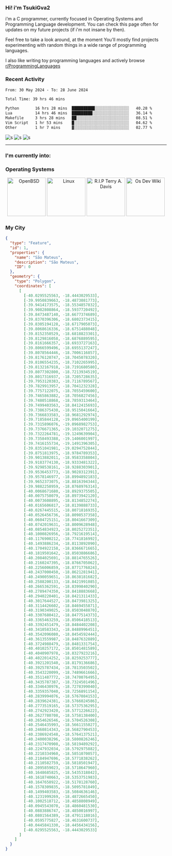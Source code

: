 ### Hi! i'm TsukiGva2
i'm a C programmer, currently focused in Operating Systems and Programming Language development.
You can check this page often for updates on my future projects (if i'm not insane by then).

Feel free to take a look around, at the moment You'll
mostly find projects experimenting with random things in
a wide range of programming languages.

I also like writing toy programming
languages and actively browse [r/ProgrammingLanguages](https://reddit.com/r/ProgrammingLanguages/s/y9M0xSBdiL)

### Recent Activity
<!--START_SECTION:waka-->

```txt
From: 30 May 2024 - To: 28 June 2024

Total Time: 39 hrs 46 mins

Python       16 hrs 28 mins  ██████████░░░░░░░░░░░░░░░   40.28 %
Lua          14 hrs 46 mins  █████████░░░░░░░░░░░░░░░░   36.14 %
Makefile     3 hrs 28 mins   ██░░░░░░░░░░░░░░░░░░░░░░░   08.51 %
Vim Script   1 hr 53 mins    █░░░░░░░░░░░░░░░░░░░░░░░░   04.62 %
Other        1 hr 7 mins     ▓░░░░░░░░░░░░░░░░░░░░░░░░   02.77 %
```

<!--END_SECTION:waka-->

![s](https://img.shields.io/badge/OpenBSD%20-black.svg?&style=for-the-badge&logo=openbsd&logoColor=eeeeee)
![s](https://img.shields.io/badge/vim%20-black.svg?&style=for-the-badge&logo=vim&logoColor=eeeeee)
![s](https://img.shields.io/badge/Programming%20Language-black.svg?&style=for-the-badge&logo=c&logoColor=eeeeee)

<hr>

### I'm currently into:

### Operating Systems

<p align="center">
<img src="https://lowendbox.com/wp-content/uploads/2020/05/Puffy_mascot_openbsd.gif" width="auto" height="120vh" title="OpenBSD"/>

<img src="https://upload.wikimedia.org/wikipedia/commons/thumb/3/35/Tux.svg/1200px-Tux.svg.png" width="auto" height="120vh" title="Linux"/>

<img src="https://static.wikia.nocookie.net/logopedia/images/1/19/TempleOS.svg/revision/latest/scale-to-width-down/250?cb=20231022170020" width="auto" height="120vh" title="R.I.P Terry A. Davis"/>

<img src="https://www.osdev.org/images/osdev.jpg" width="auto" height="120vh" title="Os Dev Wiki"/>
</p>

### My City

```geojson
{
  "type": "Feature",
  "id": 1,
  "properties": {
    "name": "São Mateus",
    "description": "São Mateus",
    "ID": 0
  },
  "geometry": {
    "type": "Polygon",
    "coordinates": [
      [
        [-40.0295525563, -18.4443029533],
        [-39.9950839663, -18.4873081773],
        [-39.9414173575, -18.5534857832],
        [-39.9082808864, -18.5937720492],
        [-39.8473487140, -18.6677374689],
        [-39.8370396306, -18.6802373415],
        [-39.8305194128, -18.6717905073],
        [-39.8068616336, -18.6751488048],
        [-39.8152350529, -18.6818823301],
        [-39.8129816058, -18.6876889595],
        [-39.8161666357, -18.6933727163],
        [-39.8066599496, -18.6955137247],
        [-39.8078564446, -18.7006116857],
        [-39.8176120747, -18.7045078320],
        [-39.8106554235, -18.7102265995],
        [-39.8132167918, -18.7191680580],
        [-39.8077302800, -18.7213934519],
        [-39.8017316937, -18.7205728635],
        [-39.7953120383, -18.7116789567],
        [-39.7829913957, -18.7041232328],
        [-39.7757122075, -18.7055459600],
        [-39.7465863882, -18.7056827456],
        [-39.7480518868, -18.7859313464],
        [-39.7499403563, -18.8412415693],
        [-39.7386375430, -18.9515041664],
        [-39.7366833583, -18.9681292974],
        [-39.7185844128, -19.0965400199],
        [-39.7315896076, -19.0968982753],
        [-39.7376671365, -19.1032071275],
        [-39.7322264781, -19.1249639904],
        [-39.7358493388, -19.1406001997],
        [-39.7416155734, -19.1491396305],
        [-39.8351041981, -19.0294752844],
        [-39.8751813975, -18.9784789353],
        [-39.9013882011, -18.9583358804],
        [-39.9183774130, -18.9333481322],
        [-39.9298538161, -18.9288303901],
        [-39.9536453773, -18.9028312391],
        [-39.9578146977, -18.8994892183],
        [-39.9652373075, -18.8816394344],
        [-39.9882258959, -18.8768976314],
        [-40.0068671680, -18.8929375505],
        [-40.0075758079, -18.8973942120],
        [-40.0073608895, -18.8134852274],
        [-40.0165606817, -18.8139888733],
        [-40.0267445515, -18.8071816935],
        [-40.0526456736, -18.8098537358],
        [-40.0604725151, -18.8041667309],
        [-40.0742019631, -18.8009628948],
        [-40.0854834923, -18.8025272351],
        [-40.1000826956, -18.7921619514],
        [-40.1176900212, -18.7741816992],
        [-40.1493886234, -18.8113892090],
        [-40.1704922158, -18.8366671665],
        [-40.1819501642, -18.8503886686],
        [-40.2084025691, -18.8814765526],
        [-40.2160247395, -18.8766705062],
        [-40.2256006859, -18.8771776824],
        [-40.2437000450, -18.8621281941],
        [-40.2490059651, -18.8638181682],
        [-40.2588200133, -18.8421991085],
        [-40.2665362591, -18.8399840290],
        [-40.2789474350, -18.8418883668],
        [-40.2940220401, -18.8421311433],
        [-40.3017644527, -18.8473981325],
        [-40.3114426602, -18.8469455871],
        [-40.3190349025, -18.8503048870],
        [-40.3307680412, -18.8477514373],
        [-40.3365463259, -18.8506418513],
        [-40.3392451479, -18.8484402208],
        [-40.3410583343, -18.8488996451],
        [-40.3542096080, -18.8454592444],
        [-40.3613559987, -18.8487632889],
        [-40.3724988479, -18.8481331754],
        [-40.4010257172, -18.8501481589],
        [-40.4040907978, -18.8327923216],
        [-40.4022014252, -18.8259253777],
        [-40.3921201540, -18.8179136686],
        [-40.3925787434, -18.7813503502],
        [-40.3543220099, -18.7489661666],
        [-40.3511487772, -18.7470076495],
        [-40.3435787387, -18.7324501496],
        [-40.3346430976, -18.7278399040],
        [-40.3359357040, -18.7256891154],
        [-40.2839994076, -18.5767084153],
        [-40.2839624381, -18.5766024586],
        [-40.2773519165, -18.5737536295],
        [-40.2742923420, -18.5771226622],
        [-40.2627780708, -18.5758138400],
        [-40.2654626546, -18.5704526308],
        [-40.2546435993, -18.5661155027],
        [-40.2460814343, -18.5682790453],
        [-40.2386924548, -18.5764137521],
        [-40.2400038296, -18.5800826246],
        [-40.2317470908, -18.5819489292],
        [-40.2247932034, -18.5792975882],
        [-40.2210334960, -18.5851070057],
        [-40.2184947696, -18.5771838262],
        [-40.2110582759, -18.5818501947],
        [-40.2095859023, -18.5718647960],
        [-40.1648685825, -18.5435318842],
        [-40.1618740663, -18.5353751983],
        [-40.1647658922, -18.5178128760],
        [-40.1578309835, -18.5095781849],
        [-40.1499403583, -18.5084636146],
        [-40.1231999269, -18.4872665450],
        [-40.1002518712, -18.4858808949],
        [-40.0945543070, -18.4860481530],
        [-40.0883886747, -18.4850016997],
        [-40.0801564389, -18.4791118016],
        [-40.0595775827, -18.4631600737],
        [-40.0445841330, -18.4456434156],
        [-40.0295525563, -18.4443029533]
      ]
    ]
  }
}
```

<!--{ "type": "Feature", "properties": {"id": "3205200", "name": "Vila Velha", "description": "Vila Velha"}, "geometry": { "type": "Polygon", "coordinates": [[[-40.3563581101, -20.5236331997], [-40.3565007310, -20.5241101679], [-40.3575475742, -20.5241738724], [-40.3576887265, -20.5236868922], [-40.3563581101, -20.5236331997]], [[-40.3099671051, -20.4210144161], [-40.3118798452, -20.4211923116], [-40.3117936260, -20.4203245939], [-40.3101684060, -20.4201891267], [-40.3099671051, -20.4210144161]], [[-40.2949606794, -20.3809566998], [-40.2978929508, -20.3814320192], [-40.2970196798, -20.3794510683], [-40.2952732816, -20.3797908182], [-40.2949606794, -20.3809566998]], [[-40.2774410170, -20.3646795990], [-40.2790304363, -20.3648432544], [-40.2792650960, -20.3636785371], [-40.2775092476, -20.3635913833], [-40.2774410170, -20.3646795990]], [[-40.2791392600, -20.3629413686], [-40.2804251160, -20.3630710772], [-40.2808287329, -20.3621111503], [-40.2792735508, -20.3621119188], [-40.2791392600, -20.3629413686]], [[-40.2524813840, -20.3531463062], [-40.2537333586, -20.3535121994], [-40.2542253782, -20.3524045242], [-40.2528104177, -20.3521728263], [-40.2524813840, -20.3531463062]], [[-40.2801196218, -20.3542733847], [-40.2818352465, -20.3544325114], [-40.2816086563, -20.3533835266], [-40.2803842356, -20.3533195757], [-40.2801196218, -20.3542733847]], [[-40.2709001572, -20.3342133493], [-40.2721039357, -20.3352206271], [-40.2724352743, -20.3337274679], [-40.2712376250, -20.3333677031], [-40.2709001572, -20.3342133493]], [[-40.2701717844, -20.3325363132], [-40.2711248147, -20.3329126599], [-40.2717676796, -20.3321116682], [-40.2709878624, -20.3317433191], [-40.2701717844, -20.3325363132]], [[-40.2674842456, -20.3319251443], [-40.2692474208, -20.3322151997], [-40.2694225255, -20.3307710556], [-40.2677633022, -20.3304792676], [-40.2674842456, -20.3319251443]], [[-40.2708189183, -20.3217844434], [-40.2723154989, -20.3219178334], [-40.2728339054, -20.3202984765], [-40.2709607218, -20.3199081524], [-40.2708189183, -20.3217844434]], [[-40.2681501782, -20.3202502459], [-40.2693538905, -20.3212574686], [-40.2702018090, -20.3200558773], [-40.2687118865, -20.3193784990], [-40.2681501782, -20.3202502459]], [[-40.3253006816, -20.3220214007], [-40.3218990561, -20.3254346291], [-40.3207730053, -20.3254979238], [-40.3175213464, -20.3238259029], [-40.3115767856, -20.3295982734], [-40.3029824070, -20.3227336483], [-40.2927949181, -20.3264299006], [-40.2937140023, -20.3288110676], [-40.2891913071, -20.3232657906], [-40.2836146804, -20.3245885706], [-40.2758740357, -20.3197644215], [-40.2736919216, -20.3248732216], [-40.2687408062, -20.3244844464], [-40.2704590702, -20.3299092452], [-40.2749091528, -20.3298768691], [-40.2745420307, -20.3337663028], [-40.2769871415, -20.3321798713], [-40.2819344234, -20.3359060789], [-40.2847939195, -20.3523445105], [-40.2962921487, -20.3607239564], [-40.3094658523, -20.3809781744], [-40.3222550470, -20.4101420686], [-40.3231116277, -20.4221476860], [-40.3201639690, -20.4260510350], [-40.3485900904, -20.4767380119], [-40.3564103781, -20.4980127125], [-40.3583217306, -20.5185299645], [-40.3658206803, -20.5204468866], [-40.3762707023, -20.5364119452], [-40.3745436889, -20.5287423201], [-40.3789695110, -20.5254044163], [-40.3798461484, -20.5186466026], [-40.3904819458, -20.5172925752], [-40.4554690392, -20.5090038799], [-40.4746133776, -20.5065561351], [-40.4842392791, -20.5053248610], [-40.4720426833, -20.4617118824], [-40.4637510612, -20.4320672387], [-40.4591031952, -20.4322179055], [-40.4372847381, -20.4325938353], [-40.4274991145, -20.4254635813], [-40.3962969080, -20.4226531819], [-40.3907677824, -20.4189898710], [-40.3908208205, -20.4133627401], [-40.3901096931, -20.4085058502], [-40.3739536708, -20.4020367213], [-40.3707174645, -20.3992082762], [-40.3659271062, -20.3947472372], [-40.3654238723, -20.3702091036], [-40.3578573180, -20.3491154757], [-40.3553706268, -20.3264475808], [-40.3513652433, -20.3269368006], [-40.3451521775, -20.3259921865], [-40.3253006816, -20.3220214007]]] }},
	{ "type": "Feature", "properties": {"id": "3205309", "name": "Vitória", "description": "Vitória"}, "geometry": { "type": "Polygon", "coordinates": [[[-40.2502267496, -20.3517071357], [-40.2519150953, -20.3520084944], [-40.2516568775, -20.3509394620], [-40.2503063244, -20.3508249598], [-40.2502267496, -20.3517071357]], [[-40.2418353921, -20.2938989107], [-40.2419572780, -20.2945729103], [-40.2429081432, -20.2945221965], [-40.2426949395, -20.2939127734], [-40.2418353921, -20.2938989107]], [[-40.2294039411, -20.2581765969], [-40.2384761940, -20.2801954197], [-40.2370934668, -20.2890086779], [-40.2500857798, -20.2945950952], [-40.2535519357, -20.2889746053], [-40.2504572448, -20.2795195158], [-40.2560654794, -20.2678884915], [-40.2612820475, -20.2659088380], [-40.2855415437, -20.2768588110], [-40.2916475235, -20.2852594226], [-40.2891908243, -20.2934619748], [-40.2842136382, -20.2940497460], [-40.2912782554, -20.3012636289], [-40.2786726006, -20.2980830446], [-40.2769324533, -20.3003336699], [-40.2829311069, -20.3046817325], [-40.2917701876, -20.3053551761], [-40.2908979187, -20.3080207365], [-40.2798872321, -20.3068775752], [-40.2768124766, -20.3105497783], [-40.2882844134, -20.3138465605], [-40.2891913071, -20.3232657906], [-40.2937140023, -20.3288110676], [-40.2927949181, -20.3264299006], [-40.3029824070, -20.3227336483], [-40.3115767856, -20.3295982734], [-40.3175213464, -20.3238259029], [-40.3207730053, -20.3254979238], [-40.3218990561, -20.3254346291], [-40.3253006816, -20.3220214007], [-40.3451521775, -20.3259921865], [-40.3513652433, -20.3269368006], [-40.3553706268, -20.3264475808], [-40.3633596045, -20.3152735273], [-40.3633188573, -20.3052006127], [-40.3548166557, -20.2964468787], [-40.3500611964, -20.2846385712], [-40.3441019025, -20.2795977064], [-40.3313630402, -20.2631324031], [-40.3278761928, -20.2572705629], [-40.3266804120, -20.2485078389], [-40.3292309294, -20.2394833485], [-40.2936066638, -20.2396566073], [-40.2924979471, -20.2396621161], [-40.2613923740, -20.2396099975], [-40.2609604860, -20.2396069996], [-40.2224269971, -20.2393623284], [-40.2127866490, -20.2393002289], [-40.2294039411, -20.2581765969]]] }}
] }-->
